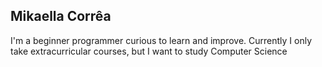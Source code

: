 ## Mikaella Corrêa

I'm a beginner programmer curious to learn and improve. Currently I only take extracurricular courses, but I want to study Computer Science
